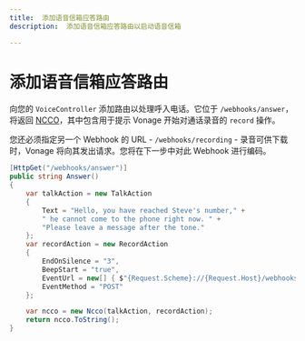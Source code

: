 ```yaml
---
title:  添加语音信箱应答路由
description:  添加语音信箱应答路由以启动语音信箱

---
```


添加语音信箱应答路由
==========

向您的 `VoiceController` 添加路由以处理呼入电话。它位于 `/webhooks/answer`，将返回 [NCCO](https://developer.nexmo.com/voice/voice-api/ncco-reference)，其中包含用于提示 Vonage 开始对通话录音的 `record` 操作。

您还必须指定另一个 Webhook 的 URL - `/webhooks/recording` - 录音可供下载时，Vonage 将向其发出请求。您将在下一步中对此 Webhook 进行编码。

```csharp
[HttpGet("/webhooks/answer")]
public string Answer()
{
    var talkAction = new TalkAction
    {
        Text = "Hello, you have reached Steve's number," +
        " he cannot come to the phone right now. " +
        "Please leave a message after the tone."
    };
    var recordAction = new RecordAction
    {
        EndOnSilence = "3",
        BeepStart = "true",
        EventUrl = new[] { $"{Request.Scheme}://{Request.Host}/webhooks/recording" },
        EventMethod = "POST"
    };

    var ncco = new Ncco(talkAction, recordAction);
    return ncco.ToString();
}
```

